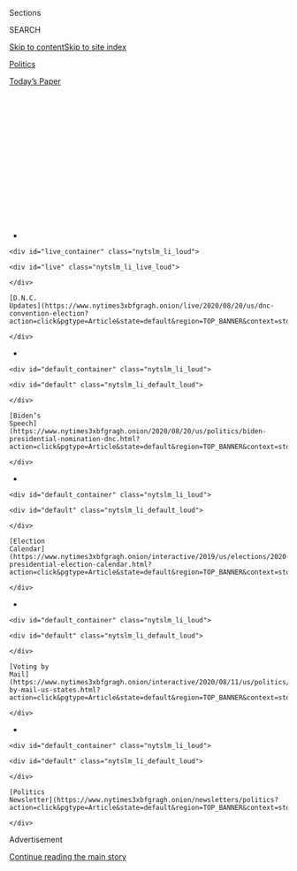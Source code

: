 <div id="app">

<div>

<div>

<div>

<div class="NYTAppHideMasthead css-1q2w90k e1suatyy0">

<div class="section css-ui9rw0 e1suatyy2">

<div class="css-eph4ug er09x8g0">

<div class="css-6n7j50">

</div>

<span class="css-1dv1kvn">Sections</span>

<div class="css-10488qs">

<span class="css-1dv1kvn">SEARCH</span>

</div>

[Skip to content](#site-content)[Skip to site
index](#site-index)

</div>

<div id="masthead-section-label" class="css-1wr3we4 eaxe0e00">

[Politics](https://www.nytimes3xbfgragh.onion/section/politics)

</div>

<div class="css-10698na e1huz5gh0">

</div>

</div>

<div id="masthead-bar-one" class="section hasLinks css-15hmgas e1csuq9d3">

<div class="css-uqyvli e1csuq9d0">

</div>

<div class="css-1uqjmks e1csuq9d1">

</div>

<div class="css-9e9ivx">

[](https://myaccount.nytimes3xbfgragh.onion/auth/login?response_type=cookie&client_id=vi)

</div>

<div class="css-1bvtpon e1csuq9d2">

[Today’s
Paper](https://www.nytimes3xbfgragh.onion/section/todayspaper)

</div>

</div>

</div>

</div>

<div data-aria-hidden="false">

<div id="site-content" data-role="main">

<div>

<div class="css-1aor85t" style="opacity:0.000000001;z-index:-1;visibility:hidden">

<div class="css-1hqnpie">

<div class="css-epjblv">

<span class="css-17xtcya">[Politics](/section/politics)</span><span class="css-x15j1o">|</span><span class="css-fwqvlz">The
Speech Joe Biden Has Been Preparing For His Entire
Life</span>

</div>

<div class="css-k008qs">

<div class="css-1iwv8en">

<span class="css-18z7m18"></span>

<div>

</div>

</div>

<span class="css-1n6z4y">https://nyti.ms/3l0xE7x</span>

<div class="css-1705lsu">

<div class="css-4xjgmj">

<div class="css-4skfbu" data-role="toolbar" data-aria-label="Social Media Share buttons, Save button, and Comments Panel with current comment count" data-testid="share-tools">

  - 
  - 
  - 
  - 
    
    <div class="css-6n7j50">
    
    </div>

  - 
  - 

</div>

</div>

</div>

</div>

</div>

</div>

<div class="css-13pd83m">

<div id="NYT_TOP_BANNER_REGION">

<div>

<div id="styln-elections-notifications-menu" class="section css-l08pwh interactive-content interactive-size-medium">

<div class="css-17ih8de interactive-body">

<div class="nytslm_innerContainer" data-aria-live="polite">

<div class="nytslm_title">

</div>

  - 
    
    <div id="live_container" class="nytslm_li_loud">
    
    <div id="live" class="nytslm_li_live_loud">
    
    </div>
    
    [D.N.C.
    Updates](https://www.nytimes3xbfgragh.onion/live/2020/08/20/us/dnc-convention-election?action=click&pgtype=Article&state=default&region=TOP_BANNER&context=storylines_menu)
    
    </div>

  - 
    
    <div id="default_container" class="nytslm_li_loud">
    
    <div id="default" class="nytslm_li_default_loud">
    
    </div>
    
    [Biden’s
    Speech](https://www.nytimes3xbfgragh.onion/2020/08/20/us/politics/biden-presidential-nomination-dnc.html?action=click&pgtype=Article&state=default&region=TOP_BANNER&context=storylines_menu)
    
    </div>

  - 
    
    <div id="default_container" class="nytslm_li_loud">
    
    <div id="default" class="nytslm_li_default_loud">
    
    </div>
    
    [Election
    Calendar](https://www.nytimes3xbfgragh.onion/interactive/2019/us/elections/2020-presidential-election-calendar.html?action=click&pgtype=Article&state=default&region=TOP_BANNER&context=storylines_menu)
    
    </div>

  - 
    
    <div id="default_container" class="nytslm_li_loud">
    
    <div id="default" class="nytslm_li_default_loud">
    
    </div>
    
    [Voting by
    Mail](https://www.nytimes3xbfgragh.onion/interactive/2020/08/11/us/politics/vote-by-mail-us-states.html?action=click&pgtype=Article&state=default&region=TOP_BANNER&context=storylines_menu)
    
    </div>

  - 
    
    <div id="default_container" class="nytslm_li_loud">
    
    <div id="default" class="nytslm_li_default_loud">
    
    </div>
    
    [Politics
    Newsletter](https://www.nytimes3xbfgragh.onion/newsletters/politics?action=click&pgtype=Article&state=default&region=TOP_BANNER&context=storylines_menu)
    
    </div>

</div>

</div>

</div>

</div>

</div>

</div>

<div id="top-wrapper" class="css-1sy8kpn">

<div id="top-slug" class="css-l9onyx">

Advertisement

</div>

[Continue reading the main
story](#after-top)

<div class="ad top-wrapper" style="text-align:center;height:100%;display:block;min-height:250px">

<div id="top" class="place-ad" data-position="top" data-size-key="top">

</div>

</div>

<div id="after-top">

</div>

</div>

<div>

<div id="sponsor-wrapper" class="css-1hyfx7x">

<div id="sponsor-slug" class="css-19vbshk">

Supported by

</div>

[Continue reading the main
story](#after-sponsor)

<div id="sponsor" class="ad sponsor-wrapper" style="text-align:center;height:100%;display:block">

</div>

<div id="after-sponsor">

</div>

</div>

<div class="css-186x18t">

</div>

<div class="css-1vkm6nb ehdk2mb0">

# The Speech Joe Biden Has Been Preparing For His Entire Life

</div>

Some of it is familiar, after almost 50 years in politics. Some of it,
like delivering such a momentous address to a virtual crowd, will be
new.

<div class="css-79elbk" data-testid="photoviewer-wrapper">

<div class="css-z3e15g" data-testid="photoviewer-wrapper-hidden">

</div>

<div class="css-1a48zt4 ehw59r15" data-testid="photoviewer-children">

![<span class="css-16f3y1r e13ogyst0" data-aria-hidden="true">Joseph R.
Biden Jr. will give the most important — and probably most surreal —
address of his
career.</span><span class="css-cnj6d5 e1z0qqy90" itemprop="copyrightHolder"><span class="css-1ly73wi e1tej78p0">Credit...</span><span><span>Courtland
Wells for The New York
Times</span></span></span>](https://static01.graylady3jvrrxbe.onion/images/2020/08/20/us/politics/20orator-01/merlin_170214021_a116b88e-e809-47d5-879a-28b30ac71e2f-articleLarge.jpg?quality=75&auto=webp&disable=upscale)

</div>

</div>

<div class="css-18e8msd">

<div class="css-pdw9fk epjyd6m0">

<div class="css-1txwxcy ey68jwv0" data-aria-hidden="true">

[![Katie
Glueck](https://static01.graylady3jvrrxbe.onion/images/2020/01/29/reader-center/author-katie-glueck/author-katie-glueck-thumbLarge.png
"Katie Glueck")](https://www.nytimes3xbfgragh.onion/by/katie-glueck)[![Matt
Flegenheimer](https://static01.graylady3jvrrxbe.onion/images/2018/10/02/multimedia/author-matt-flegenheimer/author-matt-flegenheimer-thumbLarge.png
"Matt Flegenheimer")](https://www.nytimes3xbfgragh.onion/by/matt-flegenheimer)

</div>

<div class="css-1baulvz">

By [<span class="css-1baulvz" itemprop="name">Katie
Glueck</span>](https://www.nytimes3xbfgragh.onion/by/katie-glueck) and
[<span class="css-1baulvz last-byline" itemprop="name">Matt
Flegenheimer</span>](https://www.nytimes3xbfgragh.onion/by/matt-flegenheimer)

</div>

</div>

  - 
    
    <div class="css-ld3wwf e16638kd2">
    
    Aug. 20,
    2020
    
    </div>

  - 
    
    <div class="css-4xjgmj">
    
    <div class="css-d8bdto" data-role="toolbar" data-aria-label="Social Media Share buttons, Save button, and Comments Panel with current comment count" data-testid="share-tools">
    
      - 
      - 
      - 
      - 
        
        <div class="css-6n7j50">
        
        </div>
    
      - 
      - 
    
    </div>
    
    </div>

</div>

<div class="css-mdjrty">

[Leer en
español](https://www.nytimes3xbfgragh.onion/es/2020/08/20/espanol/estados-unidos/joe-biden-discurso.html "Read in Spanish")

</div>

</div>

<div class="section meteredContent css-1r7ky0e" name="articleBody" itemprop="articleBody">

<div class="css-1fanzo5 StoryBodyCompanionColumn">

<div class="css-53u6y8">

WILMINGTON, Del. — Over his near half-century in public life, Joseph R.
Biden Jr. has made many speeches: good speeches, bad speeches, campaign
kickoff speeches and concession speeches, speeches without proper
attribution to original sources, speeches so impossibly Biden that no
one could ever accuse him of lifting anything.

“No one ever doubts that I mean what I say,” Mr. Biden, 77, is fond of
telling audiences. “The problem is, I sometimes say all that I mean.”

What he means to say on Thursday, as he accepts the Democratic
presidential nomination in the most important — and likely most surreal
— address of his career, has been something of a work in progress for
several decades, since he charged onto the national stage as a
29-year-old senator-elect and sparked his first presidential speculation
soon after.

And so, friends said, some elements of his preparation process were to
be expected. There would be consultations with a coterie of family
members and his longest-serving advisers, including his sister Valerie
Biden Owens; his wife, Jill Biden; and his chief strategist, Mike
Donilon. He would cycle through multiple drafts, reflecting a
longstanding habit of tinkering until the end, often by hand.

</div>

</div>

<div class="css-1fanzo5 StoryBodyCompanionColumn">

<div class="css-53u6y8">

Mr. Biden and his team have also conferred with close friends and others
he admires about themes and narrative arcs. Jon Meacham, the
presidential historian, has been among those contributing to the
process. (The title of a recent book by Mr. Meacham, “The Soul of
America,” has been echoed by Mr. Biden throughout his presidential bid,
including in his campaign slogan.)

</div>

</div>

<div>

</div>

<div class="css-1fanzo5 StoryBodyCompanionColumn">

<div class="css-53u6y8">

But other parts of the task this week were less familiar. Namely:
planning to deliver remarks with virtually no audience — distressing for
a politician who has long fed off the energy of a crowd — with his top
supporters left to uncork [miniature bottles of
confetti](https://www.nytimes3xbfgragh.onion/2020/08/18/us/politics/virtual-dnc-donors.html)
(supplied by the Biden team for solo watch parties) amid a pandemic that
[has
claimed](https://www.nytimes3xbfgragh.onion/interactive/2020/us/coronavirus-us-cases.html)
more than 170,000 American lives.

Mr. Biden’s speech, those close to him say, will be fashioned
accordingly to meet the moment: more sober than jubilant, more
restrained than swaggering, in his most ambitious effort yet to offer
the American people a vision of steady leadership and national unity in
the face of extraordinary crises.

“The times dictate a different type of speech,” said former Gov. Terry
McAuliffe, Democrat of Virginia and a close ally of Mr. Biden’s. “This
is a different speech, this is a different time, than probably any other
time going back to the days of F.D.R. when we were dealing with a world
war and we were dealing with a Depression. This is a very serious
speech.”

</div>

</div>

<div class="css-1fanzo5 StoryBodyCompanionColumn">

<div class="css-53u6y8">

Asked how long Mr. Biden had been preparing for his Thursday appearance,
Mr. McAuliffe replied, “for his entire
life.”

<div id="NYT_MAIN_CONTENT_1_REGION" class="css-9tf9ac">

<div>

<div id="styln-nfldraft-updates-block" class="section interactive-content interactive-size-medium css-1ftcdic">

<div class="css-17ih8de interactive-body">

<div id="styln-briefing-block">

<div class="briefing-block-header-section">

# [Latest Updates: 2020 Election](https://www.nytimes3xbfgragh.onion/live/2020/08/19/us/dnc-convention-election?action=click&pgtype=Article&state=default&region=MAIN_CONTENT_1&context=storylines_live_updates)

</div>

<div class="briefing-block-lb-items">

<div class="briefing-block-update-time">

[7h
ago](https://www.nytimes3xbfgragh.onion/live/2020/08/19/us/dnc-convention-election?action=click&pgtype=Article&state=default&region=MAIN_CONTENT_1&context=storylines_live_updates#night-3-featured-more-policy-a-focus-on-women-and-a-full-throated-rejection-of-trump-by-his-predecessor)

</div>

<div>

[Night 3 featured more policy, a focus on women and a full-throated
rejection of Trump by his
predecessor.](https://www.nytimes3xbfgragh.onion/live/2020/08/19/us/dnc-convention-election?action=click&pgtype=Article&state=default&region=MAIN_CONTENT_1&context=storylines_live_updates#night-3-featured-more-policy-a-focus-on-women-and-a-full-throated-rejection-of-trump-by-his-predecessor)

</div>

<div class="briefing-block-update-time">

[9h
ago](https://www.nytimes3xbfgragh.onion/live/2020/08/19/us/dnc-convention-election?action=click&pgtype=Article&state=default&region=MAIN_CONTENT_1&context=storylines_live_updates#trump-live-tweeted-obamas-speech-tonight-hell-appear-on-fox-news-right-before-bidens-tomorrow)

</div>

<div>

[Trump live-tweeted Obama’s speech tonight. He’ll appear on Fox News
right before Biden’s
tomorrow.](https://www.nytimes3xbfgragh.onion/live/2020/08/19/us/dnc-convention-election?action=click&pgtype=Article&state=default&region=MAIN_CONTENT_1&context=storylines_live_updates#trump-live-tweeted-obamas-speech-tonight-hell-appear-on-fox-news-right-before-bidens-tomorrow)

</div>

<div class="briefing-block-update-time">

[9h
ago](https://www.nytimes3xbfgragh.onion/live/2020/08/19/us/dnc-convention-election?action=click&pgtype=Article&state=default&region=MAIN_CONTENT_1&context=storylines_live_updates#advocates-for-domestic-violence-survivors-praised-biden-in-a-video)

</div>

<div>

[Advocates for domestic violence survivors praised Biden in a
video.](https://www.nytimes3xbfgragh.onion/live/2020/08/19/us/dnc-convention-election?action=click&pgtype=Article&state=default&region=MAIN_CONTENT_1&context=storylines_live_updates#advocates-for-domestic-violence-survivors-praised-biden-in-a-video)

</div>

</div>

<div class="briefing-block-footer">

<div class="briefing-block-footer-meta">

[See more
updates](https://www.nytimes3xbfgragh.onion/live/2020/08/19/us/dnc-convention-election?action=click&pgtype=Article&state=default&region=MAIN_CONTENT_1&context=storylines_live_updates)

</div>

</div>

</div>

</div>

</div>

</div>

</div>

</div>

</div>

<div class="audioFigureHeading">

<div class="css-1et479a">

![](https://static01.graylady3jvrrxbe.onion/images/2017/01/29/podcasts/the-daily-album-art/the-daily-album-art-articleInline-v2.jpg?quality=75&auto=webp&disable=upscale)

</div>

### Listen to ‘The Daily’: Joe Biden’s 30-Year Quest

<span class="css-59o34k">The former vice president twice failed to
secure the Democratic nomination. Now he has succeeded, how much will
his past mistakes affect his bid for the White House?</span>

</div>

<div class="css-qe9gm7">

<div>

<div class="css-1g7y0i5 e1drnplw0">

<div class="css-1ceswkc e1drnplw1">

</div>

<div class="css-f2fzwx e1drnplw2">

<div data-aria-labelledby="modal-title" data-role="region">

<div id="modal-title" class="css-mln36k">

transcript

</div>

<div class="css-pbq7ev">

</div>

<span>Back to The
Daily</span>

<div class="css-f6lhej">

<div class="css-1ialerq">

<div class="css-1701swk">

bars

</div>

<div>

<div class="css-1t7yl1y">

0:00/34:58

</div>

<div class="css-og85jy">

\-34:58

</div>

</div>

</div>

</div>

<div class="css-15fbio0">

<div class="css-1p4nyns">

transcript

## Listen to ‘The Daily’: Joe Biden’s 30-Year Quest

### Hosted by Michael Barbaro, produced by Andy Mills, Rachel Quester and Robert Jimison and edited by MJ Davis Lin and Lisa Tobin

#### The former vice president twice failed to secure the Democratic nomination. Now he has succeeded, how much will his past mistakes affect his bid for the White House?

</div>

  - \[music\]

  - michael barbaro  
    From The New York Times, I’m Michael Barbaro. This is “The Daily.”
    Tonight when Joe Biden formally accepts the Democratic Party’s
    nomination for president, it will be the culmination of a 30-year
    quest and two failed runs for the office. My colleague, Matt
    Flegenheimer, on a delayed victory that looks nothing like Biden had
    planned.
    
    It’s Thursday, August 20.

  - archived recording  
    \[CHEERING\] America needs someone who can inspire once again in our
    people faith and trust in our government. America needs someone with
    a heart.

michael barbaro

Matt, take us back to when Joe Biden first runs for president. Where
does that story start?

matt flegenheimer

That story starts at a train station in Wilmington, Delaware in June of
1987.

  - archived recording  
    And we thank you, Delaware, for giving us that person, the next
    president of the United States, Joe Biden.

matt flegenheimer

He’s coming in the end of the second term for Ronald Reagan.

  - archived recording (joe biden)  
    All right, ladies and gentlemen. Thank you\!

matt flegenheimer

He is in his 40s and —

  - archived recording (joe biden)  
    I tell you today that America is a nation at risk.

matt flegenheimer

— he is kind of a generational change candidate.

  - archived recording (joe biden)  
    The clarion call from my generation is not ‘it is our turn,’ but
    rather, ‘it is our moment of obligation and opportunity.’

matt flegenheimer

He uses the words my generation quite a bit. This idea that after
Reagan, after a lot of stodgy older men —

  - archived recording (joe biden)  
    We literally have a chance to shape the future, to put our stamp on
    the face and character of America. This is not merely history. It is
    our destiny. \[APPLAUSE\]

matt flegenheimer

That it was time for a kind of breath of fresh air. And he was somebody
who was going to bring that.

  - archived recording (joe biden)  
    We need a new kind of presidential leadership, a presidential
    leadership that is prepared to tell the hard truths and lead this
    country.

matt flegenheimer

There’s not a signature proposal he’s running on. He’s really not a
12-point plan kind of candidate.

michael barbaro

That sounds like a pretty vague pitch to be making to voters.

matt flegenheimer

It is kind of vague. And he really struggled with articulating a
rationale beyond wanting to be president.

  - archived recording (joe biden)  
    Ladies and gentlemen, there’s much more to say. But I don’t want to
    trespass on my time.

matt flegenheimer

It was not always clear exactly why he was running.

  - archived recording (joe biden)  
    Government can do many things. But in the final analysis, government
    can act little more than as a catalyst. We must demand more of
    ourselves, for nothing will suffice short of a wholesale commitment
    of an entire society.

michael barbaro

And why do you think he was running?

matt flegenheimer

I think he wanted to be president. He is somebody who, by his own
account, talked about that in grade school. He’s somebody was elected to
the Senate at 29, took office shortly thereafter when he turned 30. And
this is a dream he had chased, in some measure, from the moment that he
entered public office. At the same time, he also looked around at the
fields in ‘88 and was unimpressed. They were sort of known derisively —
at the field at that point on the Democratic side — as the seven dwarfs.
It was sort of the put down in the press. And he looked at that group
and said, “Why not Joe Biden?”

michael barbaro

And when he enters this race, who is Joe Biden in this moment? What is
he actually known for, given his career up to that moment?

matt flegenheimer

So despite having been in the Senate at this point for going on three
terms just about, he’s really still known nationally best for being a
kind of tragic figure. He was elected to the Senate in 1972. The
following month, his wife and daughter were killed in a car crash. His
two sons were injured. And he was immediately sort of identified in the
public consciousness as a figure of tremendous sympathy and as someone
who had been left to mourn in public by dint of his profession.

michael barbaro

So his early career in Congress is very much defined by this personal
tragedy, as much as any legislative accomplishment?

matt flegenheimer

That’s certainly true.

michael barbaro

So how does this campaign in ‘87 — how does it go?

matt flegenheimer

It goes fine for a while. He is somebody who is doing very well in
fundraising early on. He was drawing crowds even before he entered the
race in some of the early states he was visiting. And I think a lot of
figures within the party saw him as very formidable. And then —

  - archived recording  
    Now to the controversy that has suddenly erupted around the
    Democratic presidential candidate Joseph Biden.

matt flegenheimer

— he gets himself into trouble.

  - archived recording  
    The charge that he has plagiarized parts of his speeches.

matt flegenheimer

On a couple of occasions, he’s accused of lifting the words of others.

  - archived recording (joe biden)  
    And I started thinking as I was coming over here, why is it that Joe
    Biden is the first in his family ever to go to a university? Why is
    that my wife, who’s sitting out there in the audience, is the first
    in her family to ever go to college?

matt flegenheimer

The most memorable is at a debate in Iowa —

  - archived recording (joe biden)  
    Is it because our fathers and mothers were not bright? Is it because
    I’m the first Biden in a thousand generations to get a college and a
    graduate degree, that I was smarter than the rest?

matt flegenheimer

In Iowa, he is caught using the words of Neil Kinnock, who is a British
politician —

  - archived recording (neil kinnock)  
    Why am I the first Kinnock in a thousand generations to be able to
    get to university? What is Glenys the first woman in her family in a
    thousand generations to be able to get to university? Was it because
    all our predecessors were thick?

matt flegenheimer

— and passing them off as his own.

  - archived recording (joe biden)  
    Is it because they didn’t work hard? My ancestors, who worked in the
    coal mines in Northeast Pennsylvania and then would come up after 12
    hours and play football for four hours?

  - archived recording (neil kinnock)  
    Was it because they were weak? Those people who had worked eight
    hours underground and then come up and play football?

matt flegenheimer

He’s quoted Kinnock before on the trail and cited him appropriately. In
this instance, he just says the words as if they are extemporaneous Joe
Biden words. Does not mention Kinnock, no citation.

  - archived recording (joe biden)  
    No. It’s not because they weren’t as smart. It’s not because it
    didn’t work as hard. It’s because they didn’t have a platform upon
    which to stand.

  - archived recording (neil kinnock)  
    It was because there was no platform upon which they could stand.
    \[APPLAUSE\]

matt flegenheimer

And then it gets picked up in the press.

  - archived recording  
    Biden seemed to be claiming Kinnock’s vision and life as his own.

  - archived recording (joe biden)  
    I should have said, “to paraphrase Neil Kinnock.”

  - archived recording  
    The problem here is that Senator Biden told his audience he’d just
    been thinking about these things. And he failed to give any credit
    at all to his famous British speechwriter.

matt flegenheimer

So this moment begets other moments, unpleasant moments for Joe Biden.

  - archived recording 1  
    CBS News found a tape of a second instance.

  - archived recording 2  
    Biden had appropriated a famous litany from the late Robert Kennedy
    about what the gross national product cannot measure.

  - archived recording (joe biden)  
    It cannot measure the health of our children —

  - archived recording (robert kennedy)  
    The health of our children —

  - archived recording (joe biden)  
    — the quality of their education —

  - archived recording (robert kennedy)  
    — the quality of their education —

  - archived recording (joe biden)  
    — the joy of their play.

  - archived recording (robert kennedy)  
    — or the joy of their play.

matt flegenheimer

There is a story on his record in law school —

  - archived recording 1  
    Joseph Biden admitted today that he committed plagiarism when he was
    in law school. He said it was a mistake, but that it was
    unintentional.

  - archived recording 2  
    He quoted five pages of someone else’s work without proper citation.

matt flegenheimer

Then —

  - archived recording (voter)  
    Question, what law school did you attend? And where did you place in
    that class?

matt flegenheimer

— a video from the spring circulates of him —

  - archived recording (voter)  
    And the other question is, could you quickly —

  - archived recording (joe biden)  
    I think I probably have a much higher IQ than you do, I suspect.

matt flegenheimer

— essentially telling a voter in New Hampshire who asked about his
academic history, “I probably have a much higher I.Q. than you do, I
suspect.”

  - archived recording (joe biden)  
    I went to law school on a full academic scholarship, the only one in
    my class to have a full academic scholarship.

matt flegenheimer

And he goes on to exaggerate his record in law school, saying things
like, I was the only one in my class to get a full academic scholarship,
and other things that turned out not to be true. And that combination of
both the exaggeration and the sort of belligerence with a member of the
electorate did not sit well when that clip began circulating in a wider
fashion. And this sort of snowballs unto itself.

  - archived recording (joe biden)  
    If and when I’ve ever quoted anyone without saying this is their
    quote, it’s either because, in fact, it’s been clearly known by
    everyone what it is, or I honestly did not know I was quoting
    somebody else.

matt flegenheimer

He has always been dogged by this idea, and it’s an insecurity he’s
talked about a lot himself, that he was not necessarily a policy
heavyweight or a brilliant thinker. He didn’t go to an Ivy League
school. And there was something of a chip on his shoulder as a result of
this. And he really thinks he’s been disrespected in the national media,
not taken seriously enough. There’s a cliche on Capitol Hill about
workhorses and show horses. And the perception among a lot of people
watching him is that he’s a show horse.

  - archived recording (joe biden)  
    I took the cases out of the law review article and the footnotes out
    of the law review article. And I thought what I was doing, honestly,
    was the right way to do it.

matt flegenheimer

And so he holds a kind of stop-the-bleeding press conference at the
Capitol, trying to essentially reset his campaign and stabilize himself
as a candidate.

  - archived recording (joe biden)  
    And I footnoted it.

matt flegenheimer

And it does not go well.

  - archived recording (joe biden)  
    I was wrong. But I was not malevolent in any way.

matt flegenheimer

He comes off defensive, defiant.

  - archived recording (joe biden)  
    That I did not intentionally move to mislead anybody. I didn’t.

matt flegenheimer

And you can see him really start to see his initial case, which was so
rooted in his own personal integrity, start to fall away. And when that
falls away, there’s not a whole lot left. Because there was not a really
strong policy undergirding this campaign in the first place.

  - archived recording  
    \[PRESS CONFERENCE CHATTER\]

matt flegenheimer

By the fall, there is another thing happening.

  - archived recording (ronald reagan)  
    With great pleasure and deep respect for his extraordinary
    abilities, I today announce my intention to nominate United States
    Court of Appeals Judge Robert H. Bork.

matt flegenheimer

Reagan nominates Robert Bork to the Supreme Court. And there is
immediately an effort on the Democratic side to figure out how they can
best prevent a deeply conservative judge from reaching the court. And
Biden, who is the chairman of the Judiciary Committee in the Senate, is
at the helm of that effort.

  - archived recording (joe biden)  
    Those in favor of the Bork nomination will vote aye. Those opposed
    will vote no. The clerk will call the roll.

matt flegenheimer

So his team gets together.

  - archived recording (clerk)  
    Mr. Byrd?

  - archived recording (robert byrd)  
    No.

  - archived recording (clerk)  
    Mr. Metzenbaum?

  - archived recording (howard metzenbaum)  
    No.

matt flegenheimer

And one of his top advisers in the Senate essentially says to him —

  - archived recording (clerk)  
    Mr. DeConcini?

  - archived recording (dennis deconcini)  
    No.

matt flegenheimer

If we lose the Bork fight at this point —

  - archived recording (clerk)  
    Mr. Simon?

  - archived recording (paul simon)  
    No.

matt flegenheimer

— it will be because of us. And if we win, it’ll be in spite of us.

  - archived recording (clerk)  
    Mr. Thurmond?

  - archived recording (strom thurmond)  
    Aye.

matt flegenheimer

And that really resonates with him. He sees his day job as so essential,
not just because he ostensibly cares about the constituency he serves,
but because he has been so ridiculed as a figure of less than
considerable substance. A major Supreme Court hearing is quite the forum
to push back against that idea.

  - archived recording  
    Mr. Hatch?

  - archived recording (orrin hatch)  
    Aye.

  - archived recording  
    Mr. Simpson?

  - archived recording (alan simpson)  
    Aye.

matt flegenheimer

So months before anybody even gets a chance to weigh in at the polls in
Iowa and New Hampshire, Joe Biden is out.

  - archived recording  
    Mr. Grassley?

  - archived recording (chuck grassley)  
    Aye.

matt flegenheimer

He makes the decision himself. He’s going back to the Senate to finish
the Bork fight.

  - archived recording  
    Mr. Humphrey?

  - archived recording (gordon humphrey)  
    Aye.

  - archived recording  
    Mr. Biden?

  - archived recording (joe biden)  
    No.

matt flegenheimer

And they win.

  - archived recording  
    The Robert Bork nomination ended today. The Senate voted by an
    overwhelming 58 to 42 margin to reject —

matt flegenheimer

Bork is not confirmed. And Biden has a lot to do with that. And it was a
major victory for him.

michael barbaro

So in order to protect his Senate career, he feels like he needs to end
his bid for president.

matt flegenheimer

He feels like he needs to end his bid for president. And at that point,
it is not at all clear that his bid for president would have gone
particularly well, anyway.

  - archived recording (joe biden)  
    Mr. President, I’d like to make a few points here if I may.

matt flegenheimer

He goes back to the Senate and really resolves to kind of put his head
down and do the work of a senator, and aspires to this sort of legacy of
some of the lions of the Senate that he has gotten to know — fellow
Democrats, like a Ted Kennedy, and also Republicans who he’d really
grown close to over the years.

  - archived recording (joe biden)  
    So let me tell you, if your moral center is oil, I understand you.
    If your moral center is humanity, there is no comparing the
    restoration of Kuwait with ending of genocide in Bosnia.

matt flegenheimer

He is really pushing this kind of muscular foreign policy idea that
America should be a force for good in the world.

  - archived recording (joe biden)  
    And what is the message we send to the world if we stand by and we
    say, we’ll let it continue to happen here in this place, but it is
    not in our interest?

matt flegenheimer

He is pushing legislation around violence against women, pushing the
crime bill in the mid-‘90s under President Clinton.

  - archived recording (joe biden)  
    One of the things I want to do in addition to ending the crime is
    end the political carnage that goes on when we talk about crime.

matt flegenheimer

He is seen as a particularly capable bipartisan figure.

  - archived recording (joe biden)  
    Crime is not Democrat or Republican.

matt flegenheimer

He talks about never questioning anybody’s motive — maybe their
politics, never their motive. And he is seen as kind of an honest broker
among Republicans, certainly in this period.

  - archived recording (joe biden)  
    And I think there’s a consensus among Republicans in that. Old
    barbed wire Republican conservatives \[INAUDIBLE\] want to hang them
    high, even those folks are saying, hey, we’ve got to deal with the
    root cause of this.

matt flegenheimer

Even if it earns him the disdain sometimes from the more liberal groups.

  - archived recording (joe biden)  
    And liberal Democrats who used to say, “Let’s look at the
    sociological underpinnings of why this occurred and we have to” —
    they’re now saying, hey, look, we’ve got to take back the streets.
    We’ll make that fight later.

matt flegenheimer

But he really makes a particularly concerted effort in these years when
he is not running for president to bring the kind of heft to the day job
that voters didn’t necessarily see in 1988.

michael barbaro

So when does Biden decide in the midst of this pretty successful
engagement in the Senate that he’s going to try to seek the presidency
again?

matt flegenheimer

It’s something he never lets go of fully. So he thinks about it in 2004,
as George W. Bush is seeking re-election. Decides against it in the end.
But ‘08 is the time when he decides —

  - archived recording (joe biden)  
    Friends, today I filed the necessary papers to become candidate for
    President of the United States.

matt flegenheimer

— he’s ready for the second time.

  - archived recording (joe biden)  
    And along with my wife Jill and my children Beau, Hunter and Ashley,
    we really look forward to being out there on the campaign trail with
    you and getting a chance to meet you.

matt flegenheimer

And he’s running as a very different candidate, obviously. He’s been in
the Senate for more than 30 years. It’s his sixth term. And he brings
with that a set of experiences he didn’t have in 1988.

  - archived recording (joe biden)  
    I’ve spent the last four years traveling back and forth to Iraq,
    meeting with our soldiers, our generals and our diplomats, and
    trying my level best to convince the president to change course.

matt flegenheimer

This is a moment of unpopular wars going on in the country. And he is
somebody, according to his pitch, who really understands those
challenges because of the work that he’s done in the Senate since his
last campaign.

  - archived recording (joe biden)  
    The next president of the United States is going to have to be
    prepared to immediately step in and act without hesitation to end
    our involvement in Iraq without further destabilizing the Middle
    East and the rest of the world.

matt flegenheimer

But as it turns out, that kind of experience did not necessarily
resonate widely with voters for a whole host of reasons.

  - archived recording  
    \[CHANTING\] Obama\! Obama\! Obama\! Obama\!

matt flegenheimer

For one —

  - archived recording  
    Obama\! Obama\!

matt flegenheimer

— he is a figure who is running up against a historic moment —

  - archived recording (barack obama)  
    Thank you\!

matt flegenheimer

— in this Democratic primary.

  - archived recording (barack obama)  
    Generations of Americans have responded with a simple creed —

matt flegenheimer

Barack Obama is running.

  - archived recording (barack obama)  
    — that sums up the spirit of a people. Yes, we can. \[CHEERING\]
    Yes, we can.

matt flegenheimer

Hillary Clinton is running.

  - archived recording (hillary clinton)  
    The question isn’t whether we can keep America’s promise, it’s
    whether we will keep America’s promise. \[CHEERING\]

matt flegenheimer

And despite the relative inexperience in the Senate as his colleagues,
the non-historic nature of the Biden campaign as a white man in his 60s
really feels out of step with the times when set against these dynamic
and compelling and particularly history-making candidates against him.
At the same time, we see flashes of the ‘88 campaign Biden come to the
fore very early in this race.

  - archived recording (joe biden)  
    We’ve got the first sort of mainstream African-American —

  - archived recording  
    Yeah.

  - archived recording (joe biden)  
    — who is articulate and bright and clean and a nice looking guy. I
    mean, that’s a storybook, man.

  - archived recording  
    Yeah.

matt flegenheimer

He also just had a lot of these moments —

  - archived recording (joe biden)  
    I spent last summer going through the Black sections of my town
    holding rallies in parks, trying to get Black men to understand it
    is not unmanly to wear a condom, getting women to understand they
    can say no, getting people in the position where testing matters.

matt flegenheimer

— these moments of sounding out of touch in kind of a cringe-worthy way.
Sort of an uncle at a family gathering saying something that he probably
shouldn’t.

  - archived recording (joe biden)  
    I got tested for AIDS. I know Barack got tested for AIDS. There’s no
    shame in being tested for AIDS. It’s an important thing. Because the
    fact of the matter is, in the community, in the communities engaged
    in denial —

matt flegenheimer

And on the policy side, quite frankly on the most important foreign
policy issue of the day, despite his experience in the Senate that he
touted, he’s on the opposite side of Barack Obama. He voted for the Iraq
war. Obama did not. One of the points that Barack Obama made throughout
is: I may not have the experience on paper, but I do have the wisdom to
avoid a blunder such as that.

michael barbaro

Hm. So at just the moment when Biden thought that he had proven he was
the workhorse and the steady hand and the experienced kind of gray beard
of the Senate, that turned out to be the wrong kind of set of
experiences for the Democratic electorate.

matt flegenheimer

It just did not fit the moment. And there was really never a moment in
that campaign when he felt like a particularly serious threat to take
the nomination. The voters of Iowa render their verdict. And he drops
out almost immediately thereafter. But unlike ‘88, he really doesn’t
embarrass himself either, in the end. He is seen as a sort of affable,
knowledgeable peer among his rivals. But he does have to leave the race.

michael barbaro

So here we have another failed presidential bid. And for the second
time, Biden doesn’t really get all that far in these Democratic
primaries.

matt flegenheimer

No. Two campaigns, zero states won. But what he does get out of this
race is —

  - archived recording (barack obama)  
    For months I’ve searched for a leader to finish this journey
    alongside me.

matt flegenheimer

— really earning the respect of the eventual nominee, Barack Obama.

  - archived recording (barack obama)  
    Today I have come back to Springfield to tell you that I’ve found
    that leader. \[CHEERING\]

matt flegenheimer

So when the time comes to pick a running mate —

  - archived recording (barack obama)  
    A man with a distinguished record, a man with fundamental decency.
    And that man is Joe Biden. \[CHEERING\]

matt flegenheimer

— Barack Obama chooses Joe Biden.

Biden at this point is not seen as particularly likely to seek the
presidency again. He’s obviously in his 60s. He’s run twice and failed.
But we now know there’s a conversation that the two of them have as he’s
offering Biden the running mate slot. And Obama says to him, this is in
Biden’s telling, I hope you see this as the capstone to your career. And
Biden says back to him, and not the tombstone.

michael barbaro

Mm.

matt flegenheimer

But that is set aside for the moment. He goes off into the Obama
campaign. And of course, Obama and Biden win that election.

  - archived recording (barack obama)  
    I want to thank my partner in this journey, a man who campaigned
    from his heart and spoke for the men and women he grew up with on
    the streets of Scranton, the vice president-elect of the United
    States, Joe Biden. \[CHEERING\]

michael barbaro

We’ll be right back.

So just as after 1988, when Biden threw himself into the role of being a
senator, after he loses that ‘08 race, he really pours himself into the
vice presidency in this case.

matt flegenheimer

Absolutely. He sees himself as the sort of ultimate lieutenant for the
first Black president and takes very seriously the idea that they are
full partners. He wants to be the last person who Obama talks to before
making a major decision. He wants to be in the room where those tough
calls are happening. And I do think there is a parallel to that period
in his Senate life between these presidential runs. He definitely both
absorbs this idea that he should be doing the job he has and not the job
that he might aspire to and seems to believe it. And there is certainly
a belief among those in the Obama White House that he is not necessarily
giving up on those ambitions down the line. But he is not seen as
somebody positioning himself for a run either.

michael barbaro

And is that really the case, Matt? Because my sense is that by the time
Obama is ready to leave office, that ember that is Joe Biden’s perpetual
desire to seek the presidency is glowing pretty brightly.

matt flegenheimer

It is. And it probably never went out. You don’t think about such things
in grade school and relinquish them in your 70s.

michael barbaro

Mhm.

matt flegenheimer

But a couple of things happened late in Obama’s second term. And one of
them is political. Hillary Clinton’s running for president again. She is
effectively clearing the field, it seems. A lot of the Obama operation
is already lining up behind her. Barack Obama makes clear that he sees
her as a pretty suitable heir, potentially. And then tragically, there
is the death of Beau Biden, Joe’s eldest son, his political heir to the
would be Biden dynasty in Delaware. He was the state attorney general.
And it was wrenching. This was someone who had already been left to
grieve so publicly with such raw emotion early in his Senate life. And
for the second time, he is burying a child. So this was just a
particularly searing moment for all those who know and love Joe Biden.
And through some combination of the rawness of that mourning and how far
down the road the Clinton campaign had already gotten, he opts not to
run.

  - archived recording (joe biden)  
    Good morning, folks. Please, please, sit down.

matt flegenheimer

He stands in the Rose Garden beside President Obama. And there’s a
moment at the beginning of that press conference that he says —

  - archived recording (joe biden)  
    Mr. President, thank you for lending me the Rose Garden for a
    minute.

  - archived recording (barack obama)  
    It’s a pretty nice place.

matt flegenheimer

And there is this sense watching that, that it was not a place that Joe
Biden would have to himself down the line, that this was probably his
last window to run.

  - archived recording (joe biden)  
    As my family and I have worked through the grieving process, I’ve
    said all along what I’ve said time and again to others, that it may
    very well be that that process, by the time we get through it,
    closes the window on mounting a realistic campaign for president.
    That it might close. I’ve concluded it has closed.

matt flegenheimer

It was a poignant reminder of all that he had been through prior, and
how he had come to be seen as this kind of avatar of trauma and
resilience and how central that was to his public arc throughout his
career. And to have this bookend this time as vice president was
something that, to Democrats and Republicans, just felt unfair.

michael barbaro

And I remember, Matt, thinking after watching that news conference that
this was his last chance to run for president. I think a lot of people
thought that. But it turned out that his presidential aspirations did
not end in the Rose Garden that day. He ran again in 2020. And after a
roller coaster campaign in which he was up and he was down and for a
moment it looked like he was almost written off, he prevails. And just a
couple of nights ago, he is formally designated the Democratic Party’s
nominee for president. And so I’m curious, in your mind, what he had
going for him in 2020 that he didn’t have in those previous two runs.

matt flegenheimer

Well, in some ways it’s a culmination of those runs and all that he had
experienced in the time since. He is fusing the kind of personal
integrity argument from his ‘88 campaign — his own character, his own
decency — and the experience case he’s making in ‘08, that he is
somebody who has been there, has seen it and knows what to do.

michael barbaro

Mhm.

matt flegenheimer

And it turns out that that combination becomes pretty compelling in
2020. He is somebody who, through the context of this moment, found a
rationale. His advisers would say he met the moment. In some ways, the
moment dictated it. He ran a campaign in the primary premised not
particularly on policy or ideology, but on the idea that the country is
better than this and that this president has to be defeated.

  - archived recording (joe biden)  
    My fellow Americans, there are moments in our history so grim, so
    heartrending that they’re forever fixed in each of our hearts,
    shared grief.

matt flegenheimer

And his campaign argument, in some ways, hinges almost exclusively on
this idea that he is a figure of unique perspective.

  - archived recording (joe biden)  
    Today is one of those moments. 100,000 lives have now been lost to
    this virus.

matt flegenheimer

In this moment of a pandemic, of a reckoning over racial justice, sort
of overlapping crises and traumas —

  - archived recording (joe biden)  
    I think I know what you’re feeling. You feel like you’re being
    sucked into a black hole in the middle of your chest. It’s
    suffocating.

matt flegenheimer

He is holding himself out as somebody who knows how to overcome such
things, because he has.

  - archived recording (joe biden)  
    This nation grieves with you. Take some solace from the fact we all
    grieve with you.

matt flegenheimer

It’s not as if his biography wasn’t compelling in past races. But it’s
so much more resonant in a moment of collective grief in the country and
of such tremendous trauma and upheaval in people’s daily lives. But at
the same time —

  - archived recording (joe biden)  
    If you have a problem figuring out whether you’re for me or Trump,
    then you ain’t Black.

matt flegenheimer

— he is still the Joe Biden that audiences have seen and occasionally
chafed at seeing over the years. He is prone to gaffes. He had a handful
of interactions with voters on the trail during the primary —

  - archived recording (joe biden)  
    You’re a damn liar, man. That’s not true. And no one has ever said
    that. No one has heard that —

matt flegenheimer

— that I think his campaign instantly regretted. Sort of
confrontational, evocative of that ‘I have a higher I.Q. than you do’
moment from ‘88.

  - archived recording (joe biden)  
    You said I set up my son to work in an oil company. Isn’t that what
    you said? Get your words straight, Jack.

matt flegenheimer

He’s liable to get carried away in front of a crowd, to exaggerate, to
misstate something on the debate stage. There is no question that those
weaknesses persist.

  - archived recording (joe biden)  
    And I can get things done. That’s why I’m running. And you want to
    check my shape on let’s do push ups together, man. Let’s run. Let’s
    do whatever you want to do.

matt flegenheimer

So in his first run in ‘88, he talked about how he saw presidential
history in cycles. You had these kind of bursts of progress and
upheaval, followed by these moments of correction where voters wanted to
choose a candidate who could let the country catch its breath. And the
implication then was that he was that candidate, that he was the
generational change, the burst of progress. And the implication now is
that he is the figure who can let America catch its breath. And there is
such a conspicuous passage of time in that. He is not running on
generational change as a 77-year-old man —

michael barbaro

Right.

matt flegenheimer

— in the way that he was 32 years ago. And that passage of time is
evident. You can hear it in his speeches. You can see it in his public
appearances. He has been through a lot. He has done a lot. He has earned
that agedness at this stage of his career.

michael barbaro

Matt, I wonder how it will feel for Joe Biden tonight, after all these
failed attempts, after all his personal tragedy, to finally have this
moment arrive some 30 years after he first tries for it. And I’m sure,
30 years of thinking about trying for it again. He will walk out, I
guess, to a podium. This is virtual. It will be weird. And he will
accept, at last, the Democratic party’s nomination for president. How is
that going to feel for him?

matt flegenheimer

I think like so much in his political career, it’ll be bittersweet. I
mean, think about the scene. He will not be in an arena in Milwaukee. He
will be at a remote location in Wilmington. He will not have a crowd of
people chanting his name. No balloons, no “We love Joe.” And I think
that reflects the moment but is also such a spectacular come down from
the vision of this that he might have had. He’s been thinking about the
presidency for decade after decade.

  - archived recording (joe biden)  
    Today, I announce my candidacy for president of the United States of
    America. \[CHEERING\]

matt flegenheimer

And so much of it won’t look like he expected it to in this moment of
triumph.

  - archived recording (joe biden)  
    God bless you and thank you.

matt flegenheimer

Both superficially, because of the convention set up, and substantially,
most powerfully for him because Beau Biden won’t be there. In every
version of this speech that he’s imagined in his life up until Beau’s
death, I’m sure Beau Biden in the wings of the arena and helping him
prepare the speech is what he had in mind. And if there’s any
throughline to his public life, it’s this commingling of tragedy and
triumph. And in some ways, it’s a fitting coda to have him accepting the
nomination in a way so radically different from what he had hoped, and
so colored by the national grief and gloom of this moment and of the
country that he hopes to lead.

michael barbaro

Matt, thank you very much. We appreciate it.

matt flegenheimer

Thanks so much for having me.

michael barbaro

We’ll be right back.

Here’s what else you need to know today.

  - archived recording (hillary clinton)  
    The morning after the last election, I said, we owe Donald Trump an
    open mind and the chance to lead. I meant it. Every president
    deserves that.

michael barbaro

On the third night of the Democratic National Convention, the last
Democratic nominee for president, Hillary Clinton, implored Americans to
replace the man who defeated her in 2016 by electing Joe Biden.

  - archived recording (barack obama)  
    I wish Donald Trump knew how to be a president because America needs
    a president right now.

michael barbaro

Later in the night, President Obama, standing before an image of the
United States Constitution, offered himself as a character witness for
his former vice president.

  - archived recording (barack obama)  
    12 years ago, when I began my search for a vice president, I didn’t
    know I’d end up finding a brother. Joe and I come from different
    places, different generations. But what I quickly came to admire
    about Joe Biden is his resilience, born of too much struggle, his
    empathy, born of too much grief.

michael barbaro

And in the night’s keynote speech, Senator Kamala Harris accepted the
party’s nomination for vice president, calling on the country to
confront structural racism and acknowledging that the challenges facing
her and Biden are enormous.

  - archived recording (kamala harris)  
    So make no mistake, the road ahead is not easy. We may stumble. We
    may fall short. But I pledge to you that we will act boldly and deal
    with our challenges honestly. We will speak truths. And we will act
    with the same faith in you that we ask you to place in us.

michael barbaro

Biden is scheduled to deliver his acceptance speech later tonight.

That’s it for “The Daily.” I’m Michael Barbaro. See you tomorrow.

</div>

</div>

</div>

</div>

</div>

</div>

<div class="css-1fanzo5 StoryBodyCompanionColumn">

<div class="css-53u6y8">

To [borrow from Mr.
Biden](https://www.nytimes3xbfgragh.onion/video/us/politics/100000006624123/biden-bidenisms-debate.html),
that is not — entirely — hyperbole. Before he turned 30, Mr. Biden
kicked off a long-shot Senate bid from a [storied Wilmington
hotel](https://www.nytimes3xbfgragh.onion/2020/08/11/us/politics/hush-hush-preparations-were-underway-at-a-hotel-ballroom-in-delaware.html),
assailing divisiveness and preaching optimism about the capabilities of
the American people. Around five decades later, he is expected to touch
on similar themes in his remarks from a conference center here on
Thursday, less than two miles from the hotel where he began his career
in national politics.

</div>

</div>

<div class="css-79elbk" data-testid="photoviewer-wrapper">

<div class="css-z3e15g" data-testid="photoviewer-wrapper-hidden">

</div>

<div class="css-1a48zt4 ehw59r15" data-testid="photoviewer-children">

![<span class="css-16f3y1r e13ogyst0" data-aria-hidden="true">Mr. Biden
will undoubtably consult with his sister, Valerie Biden Owens on his
acceptance speech on
Thursday.</span><span class="css-cnj6d5 e1z0qqy90" itemprop="copyrightHolder"><span class="css-1ly73wi e1tej78p0">Credit...</span><span>Sean
Rayford for The New York
Times</span></span>](https://static01.graylady3jvrrxbe.onion/images/2020/08/20/us/politics/20orator-02/merlin_162387960_dc993347-0a15-4d6f-90e9-23c9ac34fcdc-articleLarge.jpg?quality=75&auto=webp&disable=upscale)

</div>

</div>

<div class="css-1fanzo5 StoryBodyCompanionColumn">

<div class="css-53u6y8">

“I would expect him to follow the same process he’s used for years,”
said Senator Chris Coons, Democrat of Delaware and a close Biden ally
who said they spoke on Sunday. “You ask outside advisers. Message,
pollsters, political advisers — they give you sort of framing. Then you
go away, and you take a crack at it. Then you share it with the folks
who know you — I mean, literally his sister — with your sister, with
your spouse, with your closest political advisers. They give you some
input. Then you go and think about it some more. And then you give
*your* speech.”

The Biden campaign named two speechwriters, Vinay Reddy and Carlyn
Reichel, involved in the drafting of the candidate’s remarks but did not
discuss the process in detail.

While every prominent political figure becomes a practiced public
speaker through sheer force of repetition, the act is, for Mr. Biden,
almost definitional. Negotiating a stutter since his youth, Mr. Biden
carved out a national reputation built in large measure on the power,
preponderance and more-than-occasional precariousness of his words.

</div>

</div>

<div class="css-1fanzo5 StoryBodyCompanionColumn">

<div class="css-53u6y8">

His belief in his own skills as an orator — his ability to persuade, to
move, to own the room — has been a through-line of his public arc, often
leading him to seek his own counsel despite any guidance he might absorb
from advisers.

One former Senate speechwriter recalled Mr. Biden describing their
working relationship like this: “I’m going to compare you to a golf
coach,” Mr. Biden told the aide. “If you try to change my swing, we’re
not going to get along.”

Matt Teper, a top Biden speechwriter during his vice presidency,
suggested Mr. Biden’s attention to detail could border on the obsessive.
“You have an engaged principal,” he said. “You’ve also got someone who,
on a word level, is caring about things that sometimes you’re like,
‘well, let’s leave the commas to me.’ But by and large, his engagement
makes things better.’”

Mr. Teper predicted that the final edits on Thursday would be made as
late as “an hour or two in advance” — or, perhaps, extemporaneously. “He
will change one thing as he delivers it,” Mr. Teper said, “to make it
better.”

Of course, Mr. Biden’s words have not always landed with care. His first
presidential bid, for the 1988 Democratic campaign, ended in a hail of
plagiarism accusations. His next one, 20 years later, [reinforced
perceptions](https://www.nytimes3xbfgragh.onion/2007/02/01/us/politics/01biden.html)
of verbal recklessness almost immediately, when Mr. Biden gave an
interview in which he called Mr. Obama, his fellow competitor, “the
first mainstream African-American who is articulate and bright and clean
and a nice-looking guy.”

When Mr. Biden became Mr. Obama’s vice president, his incaution by turns
frustrated White House aides and cemented Mr. Biden’s standing as a kind
of incorrigible tale-telling uncle, prone to exaggeration or profanity
on a live mic. On the campaign trail this cycle, he often wandered
off-script, into meandering asides, [verbal
missteps](https://www.nytimes3xbfgragh.onion/2019/10/30/us/politics/joe-biden-debate-gaffes.html)
and the occasional [inaccurate
story](https://www.nytimes3xbfgragh.onion/2020/02/21/us/politics/biden-south-africa-arrest-mandela.html)
that had to be [walked
back](https://www.nytimes3xbfgragh.onion/2020/02/26/us/politics/joe-biden-arrest-mandela.html).

</div>

</div>

<div class="css-1fanzo5 StoryBodyCompanionColumn">

<div class="css-53u6y8">

Yet it is also no coincidence that scores of families have trusted Mr.
Biden with the most sacred speechmaking task: [delivering
eulogies.](https://www.nytimes3xbfgragh.onion/2020/06/11/us/politics/joe-biden-funeral-speech.html)
His fluency in grief and resilience was forged through his own grim
fate, burying his first wife and daughter — who died in a car crash just
after his first Senate election — and his son Beau, who died of brain
cancer in
2015.

</div>

</div>

<div class="css-79elbk" data-testid="photoviewer-wrapper">

<div class="css-z3e15g" data-testid="photoviewer-wrapper-hidden">

</div>

<div class="css-1a48zt4 ehw59r15" data-testid="photoviewer-children">

<div class="css-1xdhyk6 erfvjey0">

<span class="css-1ly73wi e1tej78p0">Image</span>

<div class="css-zjzyr8">

<div data-testid="lazyimage-container" style="height:257.77777777777777px">

</div>

</div>

</div>

<span class="css-16f3y1r e13ogyst0" data-aria-hidden="true">Mr. Biden
delivered the eulogy for former Congressman John Dingell in
2019.</span><span class="css-cnj6d5 e1z0qqy90" itemprop="copyrightHolder"><span class="css-1ly73wi e1tej78p0">Credit...</span><span>Bill
Pugliano/Getty Images</span></span>

</div>

</div>

<div class="css-1fanzo5 StoryBodyCompanionColumn">

<div class="css-53u6y8">

“They’re very difficult,” said former Senator Ted Kaufman, a longtime
Biden friend and former chief of staff who briefly succeeded him in the
Senate, in an interview this spring about Mr. Biden’s eulogy-writing
process. “It takes a lot out of him emotionally, but also just
physically. It is real — it isn’t like he sits down and does it on the
back of an envelope or something like that. He really concentrates on
these eulogies. He spends time on them. It takes out of whatever else
he’s doing.”

Former Biden speechwriters have said that Mr. Biden was more engaged,
and easier to work with, on eulogies than on virtually any other kind of
speech.

But the skills he has developed when he is at his best as a eulogist —
an ability to communicate empathy and a sense of hope to people
confronting unfathomable loss — may be important preparation for a
nominating speech Mr. Biden makes to a grieving nation confronting an
uncertain future.

“He’s going to show people that he’s going to connect with real people,”
said Representative Debbie Dingell, Democrat of Michigan. “That he
understands that they’re scared.”

Mr. Biden entered convention week fresh off the search for a
vice-presidential contender. While he selected Senator Kamala Harris of
California, he had extensive conversations with a list of candidates
representing a diverse range of personal and political backgrounds, and
a number of Democrats said they expected that process to have also
informed his thinking about how to address the nation.

“I’m sure it did,” said Representative Lisa Blunt Rochester, Democrat of
Delaware and a co-chair of Mr. Biden’s vice-presidential search
committee. “Their personal stories, I think, are representative of
America. I think all of that will feed into the remarks that he gives.
But ultimately I think he’s going to really focus on the resilience of
our country and the future direction we’re going to go in.”

</div>

</div>

<div class="css-1fanzo5 StoryBodyCompanionColumn">

<div class="css-53u6y8">

Though Mr. Biden and his party have never encountered a convention quite
like this, he has been something of a regular through the years for the
in-person affairs.

Since at least as far back as 1980, he has addressed Democratic National
Conventions, accompanied occasionally by presidential rumblings.

While some television networks cut away during his speech that year,
according to an account in The News Journal of Wilmington, his local
supporters never lost faith.

From their perch on the convention floor, delegates from Delaware held a
banner hinting at a future that would have to wait a bit longer than
they had hoped back then: “Biden in ’84.”

Kitty Bennett contributed
research.

</div>

</div>

<div>

</div>

</div>

<div>

</div>

<div>

</div>

<div id="NYT_BELOW_MAIN_CONTENT_REGION">

<div>

<div id="STLYN_guide_v1_STYLN_guide_a" class="section css-l08pwh interactive-content interactive-size-medium">

<div class="css-17ih8de interactive-body">

<div class="g-story g-freebird g-max-limit" data-preview-slug="styln-scroll-guide">

</div>

<div id="g-electionguide-id" class="g-electionguide">

<div class="g-electionguide-container">

<div class="g-electionguide-wrapper">

<div class="g-electionguide-logo">

</div>

# Our 2020 Election Guide

Updated Aug. 20, 2020

  - 
    
    -----
    
    ## Convention Recap
    
      - Joe Biden accepted the Democratic nomination, urging Americans
        to have faith that they could [“overcome this season of
        darkness.”](https://www.nytimes3xbfgragh.onion/2020/08/20/us/politics/Joe-Biden-accepts-democratic-nomination.html?action=click&pgtype=Article&state=default&region=BELOW_MAIN_CONTENT&context=storylines_guide)

  - 
    
    -----
    
    ## News Analysis
    
      - Looming over Mr. Biden’s nomination was the ever-present shadow
        of another man who’s poised to dominate the campaign: [Donald J.
        Trump](https://www.nytimes3xbfgragh.onion/2020/08/20/us/politics/biden-dnc-speech-trump.html?action=click&pgtype=Article&state=default&region=BELOW_MAIN_CONTENT&context=storylines_guide).

  - 
    
    -----
    
    ## Keep Up With Our Coverage
    
      - Get an
        [email](https://www.nytimes3xbfgragh.onion/newsletters/politics?action=click&pgtype=Article&state=default&region=BELOW_MAIN_CONTENT&context=storylines_guide)
        recapping the day’s news
    
    <!-- end list -->
    
      - Download our mobile app on
        [iOS](https://apps.apple.com/us/app/nytimes/id284862083?ls=1&mat_click_id=5c79ae7455014fd1bd66b5610c05b8f2-20191112-16948&referrer=mat_click_id%3D5c79ae7455014fd1bd66b5610c05b8f2-20191112-16948%26link_click_id%3D722930677036718082)
        and
        [Android](http://a.localytics.com/android?id=com.nytimes.android&referrer=utm_source%3Dother_nyt_mobile_web%26utm_medium%3DWeb%2520page%26utm_term%3DGeneral%2520Mobile%2520Page%26utm_campaign%3DNYT%2520Mobile%2520General%2520Page)
        and turn on Breaking News and Politics alerts

</div>

</div>

</div>

</div>

</div>

</div>

</div>

<div>

</div>

<div>

<div id="bottom-wrapper" class="css-1ede5it">

<div id="bottom-slug" class="css-l9onyx">

Advertisement

</div>

[Continue reading the main
story](#after-bottom)

<div id="bottom" class="ad bottom-wrapper" style="text-align:center;height:100%;display:block;min-height:90px">

</div>

<div id="after-bottom">

</div>

</div>

</div>

</div>

</div>

## Site Index

<div>

</div>

## Site Information Navigation

  - [© <span>2020</span> <span>The New York Times
    Company</span>](https://help.nytimes3xbfgragh.onion/hc/en-us/articles/115014792127-Copyright-notice)

<!-- end list -->

  - [NYTCo](https://www.nytco.com/)
  - [Contact
    Us](https://help.nytimes3xbfgragh.onion/hc/en-us/articles/115015385887-Contact-Us)
  - [Work with us](https://www.nytco.com/careers/)
  - [Advertise](https://nytmediakit.com/)
  - [T Brand Studio](http://www.tbrandstudio.com/)
  - [Your Ad
    Choices](https://www.nytimes3xbfgragh.onion/privacy/cookie-policy#how-do-i-manage-trackers)
  - [Privacy](https://www.nytimes3xbfgragh.onion/privacy)
  - [Terms of
    Service](https://help.nytimes3xbfgragh.onion/hc/en-us/articles/115014893428-Terms-of-service)
  - [Terms of
    Sale](https://help.nytimes3xbfgragh.onion/hc/en-us/articles/115014893968-Terms-of-sale)
  - [Site
    Map](https://spiderbites.nytimes3xbfgragh.onion)
  - [Help](https://help.nytimes3xbfgragh.onion/hc/en-us)
  - [Subscriptions](https://www.nytimes3xbfgragh.onion/subscription?campaignId=37WXW)

</div>

</div>

</div>

</div>
